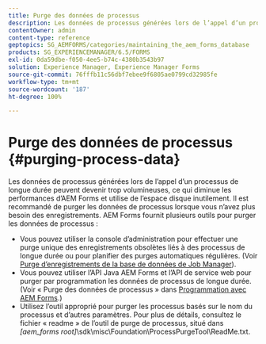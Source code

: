 ```yaml
---
title: Purge des données de processus
description: Les données de processus générées lors de l’appel d’un processus de longue durée peuvent devenir trop volumineuses, ce qui diminue les performances d’AEM Forms et utilise de l’espace disque inutilement. Découvrez comment purger les données de processus.
contentOwner: admin
content-type: reference
geptopics: SG_AEMFORMS/categories/maintaining_the_aem_forms_database
products: SG_EXPERIENCEMANAGER/6.5/FORMS
exl-id: 0da59dbe-f050-4ee5-b74c-4380b3543b97
solution: Experience Manager, Experience Manager Forms
source-git-commit: 76fffb11c56dbf7ebee9f6805ae0799cd32985fe
workflow-type: tm+mt
source-wordcount: '187'
ht-degree: 100%

---
```


# Purge des données de processus {#purging-process-data}

Les données de processus générées lors de l’appel d’un processus de longue durée peuvent devenir trop volumineuses, ce qui diminue les performances d’AEM Forms et utilise de l’espace disque inutilement. Il est recommandé de purger les données de processus lorsque vous n’avez plus besoin des enregistrements. AEM Forms fournit plusieurs outils pour purger les données de processus :

* Vous pouvez utiliser la console d’administration pour effectuer une purge unique des enregistrements obsolètes liés à des processus de longue durée ou pour planifier des purges automatiques régulières. (Voir [Purge d’enregistrements de la base de données de Job Manager](/help/forms/using/admin-help/purge-records-job-manager-database.md#purge-records-from-the-job-manager-database)).
* Vous pouvez utiliser l’API Java AEM Forms et l’API de service web pour purger par programmation les données de processus de longue durée. (Voir « Purge des données de processus » dans [Programmation avec AEM Forms](https://www.adobe.com/go/learn_aemforms_programming_63_fr).)
* Utilisez l’outil approprié pour purger les processus basés sur le nom du processus et d’autres paramètres. Pour plus de détails, consultez le fichier « readme » de l’outil de purge de processus, situé dans *[aem_forms root]*\sdk\misc\Foundation\ProcessPurgeTool\ReadMe.txt.
